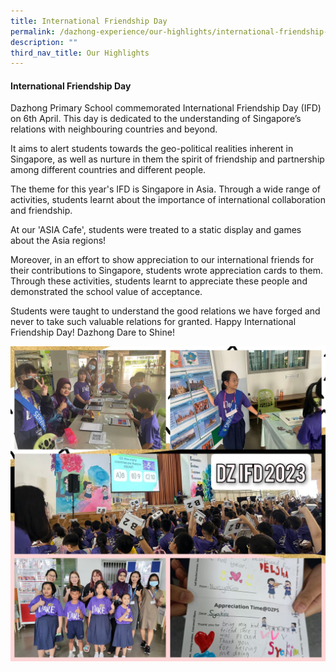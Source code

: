```yaml
---
title: International Friendship Day
permalink: /dazhong-experience/our-highlights/international-friendship-day/
description: ""
third_nav_title: Our Highlights
---
```

#### International Friendship Day

Dazhong Primary School commemorated International Friendship Day (IFD) on 6th April. This day is dedicated to the understanding of Singapore’s relations with neighbouring countries and beyond.

It aims to alert students towards the geo-political realities inherent in Singapore, as well as nurture in them the spirit of friendship and partnership among different countries and different people. 

The theme for this year's IFD is Singapore in Asia. Through a wide range of activities, students learnt about the importance of international collaboration and friendship. 

At our 'ASIA Cafe', students were treated to a static display and games about the Asia regions! 

Moreover, in an effort to show appreciation to our international friends for their contributions to Singapore, students wrote appreciation cards to them. Through these activities, students learnt to appreciate these people and demonstrated the school value of acceptance. 

Students were taught to understand the good relations we have forged and never to take such valuable relations for granted. Happy International Friendship Day! Dazhong Dare to Shine!

![](/images/dzifd2023.jpeg)